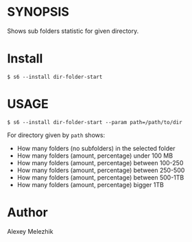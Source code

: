 # SYNOPSIS

Shows sub folders statistic for given directory.

# Install

    $ s6 --install dir-folder-start

# USAGE

    $ s6 --install dir-folder-start --param path=/path/to/dir
  
For directory given by `path` shows:

- How many folders (no subfolders) in the selected folder
- How many folders (amount, percentage) under 100 MB
- How many folders (amount, percentage) between 100-250
- How many folders (amount, percentage) between 250-500
- How many folders (amount, percentage) between 500-1TB
- How many folders (amount, percentage) bigger 1TB

# Author

Alexey Melezhik

